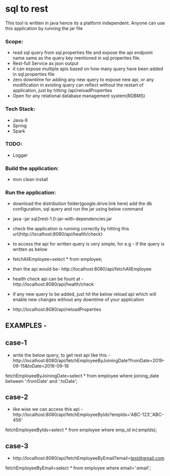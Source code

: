 # sql to rest
This tool is written in java hence its a platform independent. Anyone can use this application by running the jar file


### Scope:
 - read sql query from sql.properties file and expose the api endpoint name same as the query key mentioned in sql.properties file.
 - Rest-full Service as json output
 - it can expose multiple apis based on how many query have been added in sql.properties file
 - zero downtime for adding any new query to expose new api, or any modification in existing query can reflect without the restart of application, just by hitting /api/reloadProperties
 - Open for any relational database management system(RDBMS)
 
### Tech Stack:
- Java-9
- Spring
- Spark

### TODO:
 - Logger

### Build the application:
- mvn clean install
 
### Run the application:
- download the distribution folder(google.drive.link here) add the db configuration, sql query and run the jar using below command
- java -jar sql2rest-1.0-jar-with-dependencies.jar
- check the application is running correctly by hitting this url(http://localhost:8080/api/health/check)
- to access the api for written query is very simple, for e.g - if the query is written as below
- fetchAllEmployee=select * from employee;
- then the api would be- http://localhost:8080/api/fetchAllEmployee

- health check api can be fount at - http://localhost:8080/api/health/check

- if any new query to be added, just hit the below reload api which will enable new changes without any downtime of your application
- http://localhost:8080/api/reloadProperties

## EXAMPLES - 
## case-1
- write the below query, to get rest api like this - http://localhost:8080/api/fetchEmployeeByJoiningDate?fromDate=2019-09-15&toDate=2019-09-16

fetchEmployeeByJoiningDate=select * from employee where joining_date between ':fromDate' and ':toDate';

## case-2

- like wise we can access this api - http://localhost:8080/api/fetchEmployeeByIds?empIds='ABC-123','ABC-456'

fetchEmployeeByIds=select * from employee where emp_id in(:empIds);

## case-3

- http://localhost:8080/api/fetchEmployeeByEmail?email=test@gmail.com

fetchEmployeeByEmail=select * from employee where email=':email';
